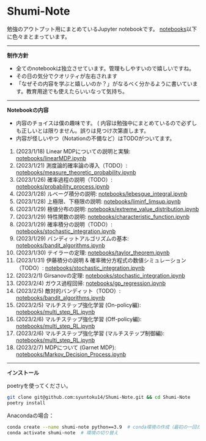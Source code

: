 # Shumi-Note

勉強のアウトプット用にまとめているJupyter notebookです。
[notebooks](notebooks/)以下に色々まとまっています。

---

**制作方針**

* 全てのnotebookは独立させています。管理もしやすいので嬉しいですね。
* その日の気分でクオリティが左右されます
* 「なぜその内容を学ぶと嬉しいのか？」がなるべく分かるように書いています。教育用途でも使えたらいいなって気持ち。

---

**Notebookの内容**

* 内容のチョイスは僕の趣味です。
( 内容は勉強中にまとめているので必ずしも正しいとは限りません。誤りは見つけ次第直します。
* 内容が怪しいやつ（Notationの不備など）はTODOがついてます。

1. (2023/1/18) Linear MDPについての説明と実験: [notebooks/linearMDP.ipynb](notebooks/linearMDP.ipynb)
2. (2023/1/21) 測度論的確率論の導入（TODO）: [notebooks/measure_theoretic_probability.ipynb](notebooks/measure_theoretic_probability.ipynb)
3. (2023/1/26) 確率過程の説明（TODO）: [notebooks/probability_process.ipynb](notebooks/probability_process.ipynb)
4. (2023/1/28) ルベーグ積分の説明: [notebooks/lebesgue_integral.ipynb](notebooks/lebesgue_integral.ipynb)
5. (2023/1/28) 上極限、下極限の説明: [notebooks/liminf_limsup.ipynb](notebooks/liminf_limsup.ipynb)
6. (2023/1/29) 極値分布の説明: [notebooks/extreme_value_distribution.ipynb](notebooks/extreme_value_distribution.ipynb)
7. (2023/1/29) 特性関数の説明: [notebooks/characteristic_function.ipynb](notebooks/characteristic_function.ipynb)
8. (2023/1/29) 確率積分の説明（TODO）: [notebooks/stochastic_integration.ipynb](notebooks/stochastic_integration.ipynb)
9. (2023/1/29) バンディットアルゴリズムの基本: [notebooks/bandit_algorithms.ipynb](notebooks/bandit_algorithms.ipynb)
10. (2023/1/30) テイラーの定理: [notebooks/taylor_theorem.ipynb](notebooks/taylor_theorem.ipynb)
11. (2023/1/31) 伊藤積分の説明 & 確率微分方程式の数値シミュレーション（TODO）: [notebooks/stochastic_integration.ipynb](notebooks/stochastic_integration.ipynb)
12. (2023/2/1) Girsanovの定理: [notebooks/stochastic_integration.ipynb](notebooks/stochastic_integration.ipynb)
13. (2023/2/4) ガウス過程回帰: [notebooks/gp_regression.ipynb](notebooks/gp_regression.ipynb)
14. (2023/2/5) 敵対的バンディット（TODO）: [notebooks/bandit_algorithms.ipynb](notebooks/bandit_algorithms.ipynb)
15. (2023/2/5) マルチステップ強化学習 (On-policy編): [notebooks/multi_step_RL.ipynb](notebooks/multi_step_RL.ipynb)
16. (2023/2/6) マルチステップ強化学習 (Off-policy編): [notebooks/multi_step_RL.ipynb](notebooks/multi_step_RL.ipynb)
17. (2023/2/6) マルチステップ強化学習 (マルチステップ制御編): [notebooks/multi_step_RL.ipynb](notebooks/multi_step_RL.ipynb)
18. (2023/2/7) MDPについて (Garnet MDP): [notebooks/Markov_Decision_Process.ipynb](notebooks/Markov_Decision_Process.ipynb)

---


**インストール**

poetryを使ってください。

```bash
git clone git@github.com:syuntoku14/Shumi-Note.git && cd Shumi-Note
poetry install
```


Anacondaの場合：

```bash
conda create --name shumi-note python==3.9  # conda環境の作成（最初の一回だけ）
conda activate shumi-note  # 環境の切り替え
```